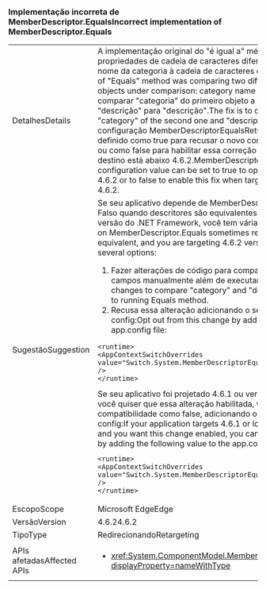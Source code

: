 ### <a name="incorrect-implementation-of-memberdescriptorequals"></a><span data-ttu-id="39e39-101">Implementação incorreta de MemberDescriptor.Equals</span><span class="sxs-lookup"><span data-stu-id="39e39-101">Incorrect implementation of MemberDescriptor.Equals</span></span>

|   |   |
|---|---|
|<span data-ttu-id="39e39-102">Detalhes</span><span class="sxs-lookup"><span data-stu-id="39e39-102">Details</span></span>|<span data-ttu-id="39e39-103">A implementação original do &quot;é igual a&quot; método foi comparando duas propriedades de cadeia de caracteres diferentes de objetos em comparação: nome da categoria à cadeia de caracteres de descrição.</span><span class="sxs-lookup"><span data-stu-id="39e39-103">Original implementation of &quot;Equals&quot; method was comparing two different string properties from the objects under comparison: category name to description string.</span></span> <span data-ttu-id="39e39-104">A correção é comparar &quot;categoria&quot; do primeiro objeto a ser &quot;categoria&quot; de um segundo e &quot;descrição&quot; para &quot;descrição&quot;.</span><span class="sxs-lookup"><span data-stu-id="39e39-104">The fix is to compare &quot;category&quot; of first object to &quot;category&quot; of the second one and &quot;description&quot; to &quot;description&quot;.</span></span> <span data-ttu-id="39e39-105">O valor de configuração MemberDescriptorEqualsReturnsFalseIfEquivalent pode ser definido como true para recusar o novo comportamento se direcionando 4.6.2 ou como false para habilitar essa correção quando a versão do framework de destino está abaixo 4.6.2.</span><span class="sxs-lookup"><span data-stu-id="39e39-105">MemberDescriptorEqualsReturnsFalseIfEquivalent configuration value can be set to true to opt out of the new behavior if targeting 4.6.2 or to false to enable this fix when targeting framework version is below 4.6.2.</span></span>|
|<span data-ttu-id="39e39-106">Sugestão</span><span class="sxs-lookup"><span data-stu-id="39e39-106">Suggestion</span></span>|<span data-ttu-id="39e39-107">Se seu aplicativo depende de MemberDescriptor.Equals, às vezes, retornando Falso quando descritores são equivalentes e estiver direcionamento 4.6.2 versão do .NET Framework, você tem várias opções:</span><span class="sxs-lookup"><span data-stu-id="39e39-107">If your application depends on MemberDescriptor.Equals sometimes returning false when descriptors are equivalent, and you are targeting 4.6.2 version of the .NET Framework, you have several options:</span></span><ol><li><span data-ttu-id="39e39-108">Fazer alterações de código para comparar &quot;categoria&quot; e &quot;descrição&quot; campos manualmente além de executar o método Equals.</span><span class="sxs-lookup"><span data-stu-id="39e39-108">Make code changes to compare &quot;category&quot; and &quot;description&quot; fields manually in addition to running Equals method.</span></span></li><li><span data-ttu-id="39e39-109">Recusa essa alteração adicionando o seguinte valor para o arquivo App. config:</span><span class="sxs-lookup"><span data-stu-id="39e39-109">Opt out from this change by adding the following value to the app.config file:</span></span></li></ol><pre><code class="language-xml">&lt;runtime&gt;&#13;&#10;&lt;AppContextSwitchOverrides value=&quot;Switch.System.MemberDescriptorEqualsReturnsFalseIfEquivalent=true&quot; /&gt;&#13;&#10;&lt;/runtime&gt;&#13;&#10;</code></pre><span data-ttu-id="39e39-110">Se seu aplicativo foi projetado 4.6.1 ou versão anterior do .NET Framework e você quiser que essa alteração habilitada, você pode definir a opção de compatibilidade como false, adicionando o seguinte valor para o arquivo App. config:</span><span class="sxs-lookup"><span data-stu-id="39e39-110">If your application targets 4.6.1 or lower version of the .NET Framework, and you want this change enabled, you can set the compatibility switch to false by adding the following value to the app.config file:</span></span><pre><code class="language-xml">&lt;runtime&gt;&#13;&#10;&lt;AppContextSwitchOverrides value=&quot;Switch.System.MemberDescriptorEqualsReturnsFalseIfEquivalent=false&quot; /&gt;&#13;&#10;&lt;/runtime&gt;&#13;&#10;</code></pre>|
|<span data-ttu-id="39e39-111">Escopo</span><span class="sxs-lookup"><span data-stu-id="39e39-111">Scope</span></span>|<span data-ttu-id="39e39-112">Microsoft Edge</span><span class="sxs-lookup"><span data-stu-id="39e39-112">Edge</span></span>|
|<span data-ttu-id="39e39-113">Versão</span><span class="sxs-lookup"><span data-stu-id="39e39-113">Version</span></span>|<span data-ttu-id="39e39-114">4.6.2</span><span class="sxs-lookup"><span data-stu-id="39e39-114">4.6.2</span></span>|
|<span data-ttu-id="39e39-115">Tipo</span><span class="sxs-lookup"><span data-stu-id="39e39-115">Type</span></span>|<span data-ttu-id="39e39-116">Redirecionando</span><span class="sxs-lookup"><span data-stu-id="39e39-116">Retargeting</span></span>|
|<span data-ttu-id="39e39-117">APIs afetadas</span><span class="sxs-lookup"><span data-stu-id="39e39-117">Affected APIs</span></span>|<ul><li><xref:System.ComponentModel.MemberDescriptor.Equals(System.Object)?displayProperty=nameWithType></li></ul>|

